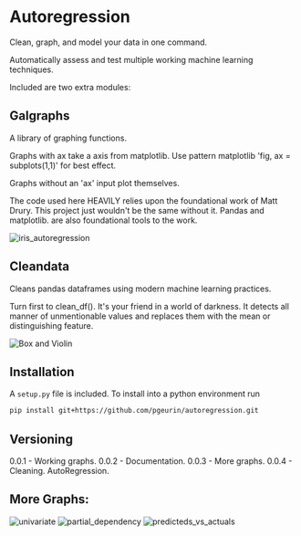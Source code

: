 # Autoregression

Clean, graph, and model your data in one command.

Automatically assess and test multiple working
machine learning techniques.  

Included are two extra modules:

## Galgraphs
A library of graphing functions.

Graphs with ax take a axis from matplotlib.
Use pattern matplotlib 'fig, ax = subplots(1,1)' for best effect.

Graphs without an 'ax' input plot themselves.

The code used here HEAVILY relies upon the foundational work of Matt Drury.
This project just wouldn't be the same without it.
Pandas and matplotlib. are also foundational tools to the work.

![iris_autoregression](example_plots/iris_autoregression_02.gif)

## Cleandata
Cleans pandas dataframes using modern machine learning practices.

Turn first to clean_df(). It's your friend in a world of darkness.
It detects all manner of unmentionable values and replaces them with the mean or
distinguishing feature.

![Box and Violin](example_plots/box_and_violin.png)

## Installation

A `setup.py` file is included. To install into a python environment run

```bash
pip install git+https://github.com/pgeurin/autoregression.git
```

## Versioning

0.0.1 - Working graphs.
0.0.2 - Documentation.
0.0.3 - More graphs.
0.0.4 - Cleaning. AutoRegression.

## More Graphs:
![univariate](example_plots/univariate.png)
![partial_dependency](example_plots/partial_dependency.png)
![predicteds_vs_actuals](example_plots/predicteds_vs_actuals.png)
